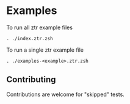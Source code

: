 # Examples

To run all ztr example files

```shell
. ./index.ztr.zsh
```

To run a single ztr example file

```shell
. ./examples-<example>.ztr.zsh
```

## Contributing

Contributions are welcome for "skipped" tests.
